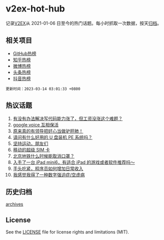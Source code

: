 # v2ex-hot-hub

 记录[V2EX](https://www.v2ex.com/)从 2021-01-06 日至今的热门话题。每小时抓取一次数据，按天[归档](archives)。
 
 ## 相关项目

- [GitHub热榜](https://github.com/it985/github-hot-hub)
- [知乎热榜](https://github.com/it985/zhihu-hot-hub)
- [微博热榜](https://github.com/it985/weibo-hot-hub)
- [头条热榜](https://github.com/it985/toutiao-hot-hub)
- [抖音热榜](https://github.com/it985/douyin-hot-hub)


 `更新时间：2023-03-14 03:01:33 +0800`

## 热议话题

1. [有没有办法解决写代码能力涨了，但工资没涨这个难题？](https://www.v2ex.com/t/923572)
1. [google voice 互相保活](https://www.v2ex.com/t/923496)
1. [原来真的有领导把好心当做驴肝肺！](https://www.v2ex.com/t/923529)
1. [请问有什么好用的 U 盘装机 PE 系统吗？](https://www.v2ex.com/t/923497)
1. [坚持运动，朋友们](https://www.v2ex.com/t/923523)
1. [移动的超级 SIM 卡](https://www.v2ex.com/t/923499)
1. [北京地铁什么时候能取消口罩？](https://www.v2ex.com/t/923566)
1. [入手了一台 iPad mini6，有适合 iPad 的游戏或者软件推荐吗～](https://www.v2ex.com/t/923470)
1. [手头吃紧，程序员如何增加日常收入](https://www.v2ex.com/t/923481)
1. [我感觉我得了一种数字强迫症/空虚病](https://www.v2ex.com/t/923610)

## 历史归档

[archives](archives)

## License

See the [LICENSE](LICENSE) file for license rights and limitations (MIT).
